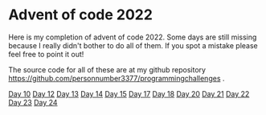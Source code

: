 
# Advent of code 2022

Here is my completion of advent of code 2022. Some days are still missing because I really didn't bother to do all of them. If you spot a mistake please feel free to point it out!

The source code for all of these are at my github repository https://github.com/personnumber3377/programmingchallenges .


[Day 10](adventofcode2022/advent_of_code_day10.html)
[Day 12](adventofcode2022/advent_of_code_day12.html)
[Day 13](adventofcode2022/advent_of_code_day13.html)
[Day 14](adventofcode2022/advent_of_code_day14.html)
[Day 15](adventofcode2022/advent_of_code_day15.html)
[Day 17](adventofcode2022/advent_of_code_day17.html)
[Day 18](adventofcode2022/advent_of_code_day18.html)
[Day 20](adventofcode2022/advent_of_code_day20.html)
[Day 21](adventofcode2022/advent_of_code_day21.html)
[Day 22](adventofcode2022/advent_of_code_day22.html)
[Day 23](adventofcode2022/advent_of_code_day23.html)
[Day 24](adventofcode2022/advent_of_code_day24.html)



